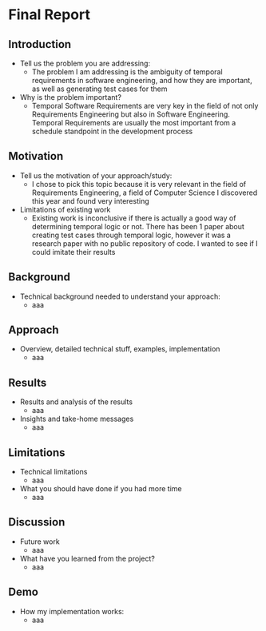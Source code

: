 # Final Report

## Introduction 
* Tell us the problem you are addressing:
	* The problem I am addressing is the ambiguity of temporal requirements in software engineering, and how they are important, as well as generating test cases for them
* Why is the problem important?
	* Temporal Software Requirements are very key in the field of not only Requirements Engineering but also in Software Engineering. Temporal Requirements are usually the most important from a schedule standpoint in the development process

## Motivation 
* Tell us the motivation of your approach/study:
	* I chose to pick this topic because it is very relevant in the field of Requirements Engineering, a field of Computer Science I discovered this year and found very interesting
* Limitations of existing work
	* Existing work is inconclusive if there is actually a good way of determining temporal logic or not. There has been 1 paper about creating test cases through temporal logic, however it was a research paper with no public repository of code. I wanted to see if I could imitate their results
## Background  
* Technical background needed to understand your approach:
	* aaa
## Approach 
* Overview, detailed technical stuff, examples, implementation
	* aaa
## Results
* Results and analysis of the results
	* aaa
* Insights and take-home messages
	* aaa
## Limitations 
* Technical limitations 
	* aaa
* What you should have done if you had more time
	* aaa
## Discussion 
* Future work
	* aaa
* What have you learned from the project?
	* aaa
## Demo 
* How my implementation works:
	* aaa

